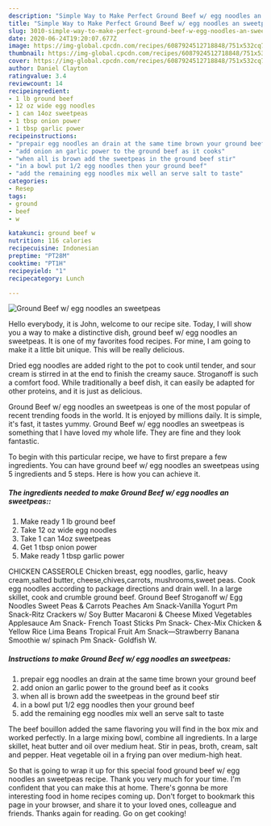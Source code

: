 ```yaml
---
description: "Simple Way to Make Perfect Ground Beef w/ egg noodles an sweetpeas"
title: "Simple Way to Make Perfect Ground Beef w/ egg noodles an sweetpeas"
slug: 3010-simple-way-to-make-perfect-ground-beef-w-egg-noodles-an-sweetpeas
date: 2020-06-24T19:20:07.677Z
image: https://img-global.cpcdn.com/recipes/6087924512718848/751x532cq70/ground-beef-w-egg-noodles-an-sweetpeas-recipe-main-photo.jpg
thumbnail: https://img-global.cpcdn.com/recipes/6087924512718848/751x532cq70/ground-beef-w-egg-noodles-an-sweetpeas-recipe-main-photo.jpg
cover: https://img-global.cpcdn.com/recipes/6087924512718848/751x532cq70/ground-beef-w-egg-noodles-an-sweetpeas-recipe-main-photo.jpg
author: Daniel Clayton
ratingvalue: 3.4
reviewcount: 14
recipeingredient:
- 1 lb ground beef
- 12 oz wide egg noodles
- 1 can 14oz sweetpeas
- 1 tbsp onion power
- 1 tbsp garlic power
recipeinstructions:
- "prepair egg noodles an drain at the same time brown your ground beef"
- "add onion an garlic power to the ground beef as it cooks"
- "when all is brown add the sweetpeas in the ground beef stir"
- "in a bowl put 1/2 egg noodles then your ground beef"
- "add the remaining egg noodles mix well an serve salt to taste"
categories:
- Resep
tags:
- ground
- beef
- w

katakunci: ground beef w
nutrition: 116 calories
recipecuisine: Indonesian
preptime: "PT28M"
cooktime: "PT1H"
recipeyield: "1"
recipecategory: Lunch

---
```



![Ground Beef w/ egg noodles an sweetpeas](https://img-global.cpcdn.com/recipes/6087924512718848/751x532cq70/ground-beef-w-egg-noodles-an-sweetpeas-recipe-main-photo.jpg)

Hello everybody, it is John, welcome to our recipe site. Today, I will show you a way to make a distinctive dish, ground beef w/ egg noodles an sweetpeas. It is one of my favorites food recipes. For mine, I am going to make it a little bit unique. This will be really delicious.

Dried egg noodles are added right to the pot to cook until tender, and sour cream is stirred in at the end to finish the creamy sauce. Stroganoff is such a comfort food. While traditionally a beef dish, it can easily be adapted for other proteins, and it is just as delicious.

Ground Beef w/ egg noodles an sweetpeas is one of the most popular of recent trending foods in the world. It is enjoyed by millions daily. It is simple, it's fast, it tastes yummy. Ground Beef w/ egg noodles an sweetpeas is something that I have loved my whole life. They are fine and they look fantastic.


To begin with this particular recipe, we have to first prepare a few ingredients. You can have ground beef w/ egg noodles an sweetpeas using 5 ingredients and 5 steps. Here is how you can achieve it.

##### The ingredients needed to make Ground Beef w/ egg noodles an sweetpeas::

1. Make ready 1 lb ground beef
1. Take 12 oz wide egg noodles
1. Take 1 can 14oz sweetpeas
1. Get 1 tbsp onion power
1. Make ready 1 tbsp garlic power


CHICKEN CASSEROLE Chicken breast, egg noodles, garlic, heavy cream,salted butter, cheese,chives,carrots, mushrooms,sweet peas. Cook egg noodles according to package directions and drain well. In a large skillet, cook and crumble ground beef. Ground Beef Stroganoff w/ Egg Noodles Sweet Peas &amp; Carrots Peaches Am Snack-Vanilla Yogurt Pm Snack-Ritz Crackers w/ Soy Butter Macaroni &amp; Cheese Mixed Vegetables Applesauce Am Snack- French Toast Sticks Pm Snack- Chex-Mix Chicken &amp; Yellow Rice Lima Beans Tropical Fruit Am Snack—Strawberry Banana Smoothie w/ spinach Pm Snack- Goldfish W. 

##### Instructions to make Ground Beef w/ egg noodles an sweetpeas:

1. prepair egg noodles an drain at the same time brown your ground beef
1. add onion an garlic power to the ground beef as it cooks
1. when all is brown add the sweetpeas in the ground beef stir
1. in a bowl put 1/2 egg noodles then your ground beef
1. add the remaining egg noodles mix well an serve salt to taste


The beef bouillon added the same flavoring you will find in the box mix and worked perfectly. In a large mixing bowl, combine all ingredients. In a large skillet, heat butter and oil over medium heat. Stir in peas, broth, cream, salt and pepper. Heat vegetable oil in a frying pan over medium-high heat. 

So that is going to wrap it up for this special food ground beef w/ egg noodles an sweetpeas recipe. Thank you very much for your time. I'm confident that you can make this at home. There's gonna be more interesting food in home recipes coming up. Don't forget to bookmark this page in your browser, and share it to your loved ones, colleague and friends. Thanks again for reading. Go on get cooking!
